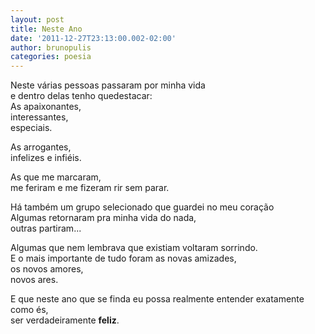 ```yaml
---
layout: post
title: Neste Ano
date: '2011-12-27T23:13:00.002-02:00'
author: brunopulis
categories: poesia
---
```


Neste várias pessoas passaram por minha vida <br>
e dentro delas tenho quedestacar:<br>
As apaixonantes, <br>
interessantes, <br>especiais.

As arrogantes, <br>
infelizes e infiéis. <br>

As que me marcaram,<br>
me feriram e me fizeram rir sem parar.<br>

Há também um grupo selecionado que guardei no meu coração <br>
Algumas retornaram pra minha vida do nada, <br>
outras partiram...<br>

Algumas que nem lembrava que existiam voltaram sorrindo.<br>
E o mais importante de tudo foram as novas amizades, <br>
os novos amores,<br>
novos ares.<br>

E que neste ano que se finda eu possa realmente entender exatamente como és, <br>
ser verdadeiramente **feliz**.
